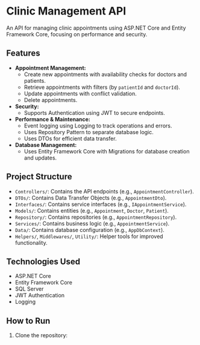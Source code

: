 # Clinic Management API

An API for managing clinic appointments using ASP.NET Core and Entity Framework Core, focusing on performance and security.

## Features
- **Appointment Management:**
  - Create new appointments with availability checks for doctors and patients.
  - Retrieve appointments with filters (by `patientId` and `doctorId`).
  - Update appointments with conflict validation.
  - Delete appointments.
- **Security:**
  - Supports Authentication using JWT to secure endpoints.
- **Performance & Maintenance:**
  - Event logging using Logging to track operations and errors.
  - Uses Repository Pattern to separate database logic.
  - Uses DTOs for efficient data transfer.
- **Database Management:**
  - Uses Entity Framework Core with Migrations for database creation and updates.

## Project Structure
- `Controllers/`: Contains the API endpoints (e.g., `AppointmentController`).
- `DTOs/`: Contains Data Transfer Objects (e.g., `AppointmentDto`).
- `Interfaces/`: Contains service interfaces (e.g., `IAppointmentService`).
- `Models/`: Contains entities (e.g., `Appointment`, `Doctor`, `Patient`).
- `Repository/`: Contains repositories (e.g., `AppointmentRepository`).
- `Services/`: Contains business logic (e.g., `AppointmentService`).
- `Data/`: Contains database configuration (e.g., `AppDbContext`).
- `Helpers/`, `Middlewares/`, `Utility/`: Helper tools for improved functionality.

## Technologies Used
- ASP.NET Core
- Entity Framework Core
- SQL Server
- JWT Authentication
- Logging

## How to Run
1. Clone the repository:

